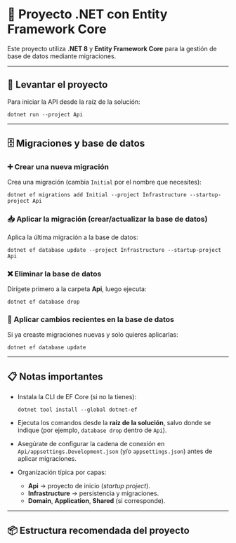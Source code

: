 # 📌 Proyecto .NET con Entity Framework Core

Este proyecto utiliza **.NET 8** y **Entity Framework Core** para la gestión de base de datos mediante migraciones.

---

## 🚀 Levantar el proyecto

Para iniciar la API desde la raíz de la solución:

    dotnet run --project Api

---

## 🗄️ Migraciones y base de datos

### ➕ Crear una nueva migración
Crea una migración (cambia `Initial` por el nombre que necesites):

    dotnet ef migrations add Initial --project Infrastructure --startup-project Api

### 📥 Aplicar la migración (crear/actualizar la base de datos)
Aplica la última migración a la base de datos:

    dotnet ef database update --project Infrastructure --startup-project Api

### ❌ Eliminar la base de datos
Dirígete primero a la carpeta **Api**, luego ejecuta:

    dotnet ef database drop

### 🔄 Aplicar cambios recientes en la base de datos
Si ya creaste migraciones nuevas y solo quieres aplicarlas:

    dotnet ef database update

---

## 📋 Notas importantes

- Instala la CLI de EF Core (si no la tienes):
  
      dotnet tool install --global dotnet-ef

- Ejecuta los comandos desde la **raíz de la solución**, salvo donde se indique (por ejemplo, `database drop` dentro de `Api`).
- Asegúrate de configurar la cadena de conexión en `Api/appsettings.Development.json` (y/o `appsettings.json`) antes de aplicar migraciones.
- Organización típica por capas:
  - **Api** → proyecto de inicio (*startup project*).
  - **Infrastructure** → persistencia y migraciones.
  - **Domain**, **Application**, **Shared** (si corresponde).

---

## 📦 Estructura recomendada del proyecto

